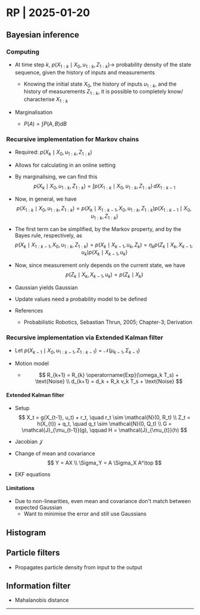 # RP | 2025-01-20

## Bayesian inference

### Computing

- At time step $k$, $p(X_{1:k} \mid X_0, u_{1:k}, Z_{1:k}) \rightarrow$ probability density of the state sequence, given the history of inputs and measurements

  - Knowing the initial state $X_0$, the history of inputs $u_{1:k}$, and the history of measurements $Z_{1:k}$, it is possible to completely know/ characterise $X_{1:k}$

- Marginalisation
  - $P(A) = \int P(A, B) dB$
  

### Recursive implementation for Markov chains

- Required: $p(X_{k} \mid X_0, u_{1:k}, Z_{1:k})$

- Allows for calculating in an online setting

- By marginalising, we can find this
  $$
  p(X_{k} \mid X_0, u_{1:k}, Z_{1:k}) = \int p(X_{1:k} \mid X_0, u_{1:k}, Z_{1:k}) \, dX_{1:k-1}
  $$
  
- Now, in general, we have
  $$
  p(X_{1:k} \mid X_0, u_{1:k}, Z_{1:k}) = p(X_k \mid X_{1:k-1}, X_0, u_{1:k}, Z_{1:k}) p(X_{1:k-1} \mid X_0, u_{1:k}, Z_{1:k})
  $$
  
- The first term can be simplified, by the Markov property, and by the Bayes rule, respectively, as
  $$
  p(X_k \mid X_{1:k-1}, X_0, u_{1:k}, Z_{1:k}) = p(X_k \mid X_{k-1}, u_{k}, Z_{k}) = \eta_k p(Z_k \mid X_k, X_{k-1}, u_{k}) p(X_k \mid X_{k-1}, u_{k})
  $$

- Now, since measurement only depends on the current state, we have
  $$
  p(Z_k \mid X_k, X_{k-1}, u_{k}) = p(Z_k \mid X_k)
  $$

- Gaussian yields Gaussian

- Update values need a probability model to be defined

- References
  - Probabilistic Robotics, Sebastian Thrun, 2005; Chapter-3; Derivation

### Recursive implementation via Extended Kalman filter

- Let $p(X_{k-1} \mid X_0, u_{1:k-1}, Z_{1:k-1}) = \mathcal{N}(\mu_{k-1}, \Sigma_{k-1})$

- Motion model

  - $$
    R_{k+1} = R_{k} \operatorname{Exp}(\omega_k T_s) + \text{Noise}
    \\
    d_{k+1} = d_k + R_k v_k T_s + \text{Noise}
    $$

#### Extended Kalman filter

- Setup
  $$
  X_t = g(X_{t-1}, u_t) + r_t, \quad r_t \sim \mathcal{N}(0, R_t)
  \\
  Z_t = h(X_{t}) + q_t, \quad q_t \sim \mathcal{N}(0, Q_t)
  \\
  G = \mathcal{J}_{\mu_{t-1}}(g), \qquad H = \mathcal{J}_{\mu_{t}}(h)
  $$

- Jacobian $\mathcal{J}$

- Change of mean and covariance
  $$
  Y = AX
  \\
  \Sigma_Y = A \Sigma_X A^\top
  $$

- EKF equations



#### Limitations

- Due to non-linearities, even mean and covariance don't match between expected Gaussian
  - Want to minimise the error and still use Gaussians

## Histogram

## Particle filters

- Propagates particle density from input to the output

## Information filter

- Mahalanobis distance

---


